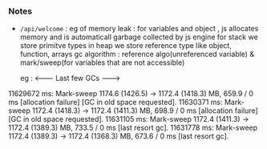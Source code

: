 ### Notes
 
- ```/api/welcome``` : 
    eg of memory leak :
        for variables and object , js allocates memory and is automaticall garbage collected by js engine
        for stack we store primitve types
        in heap we store reference type like object, function, arrays
        gc algorithm : reference algo(unreferenced variable) & mark/sweep(for variables that are not accessible)
     
     eg : 
<--- Last few GCs --->

11629672 ms: Mark-sweep 1174.6 (1426.5) -> 1172.4 (1418.3) MB, 659.9 / 0 ms [allocation failure] [GC in old space requested].
11630371 ms: Mark-sweep 1172.4 (1418.3) -> 1172.4 (1411.3) MB, 698.9 / 0 ms [allocation failure] [GC in old space requested].
11631105 ms: Mark-sweep 1172.4 (1411.3) -> 1172.4 (1389.3) MB, 733.5 / 0 ms [last resort gc].
11631778 ms: Mark-sweep 1172.4 (1389.3) -> 1172.4 (1368.3) MB, 673.6 / 0 ms [last resort gc].